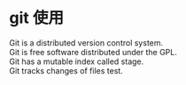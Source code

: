 # git 使用

Git is a distributed version control system.<br/>
Git is free software distributed under the GPL.<br/>
Git has a mutable index called stage.<br/>
Git tracks changes of files test.<br/>
